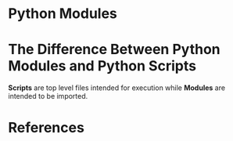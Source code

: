 # Python Modules

# The Difference Between Python Modules and Python Scripts
__Scripts__ are top level files intended for execution while __Modules__ are intended to be imported.

# References